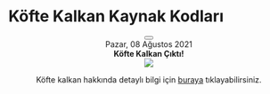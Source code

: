 # Köfte Kalkan Kaynak Kodları

<!DOCTYPE html>
<html lang="en">

<body>
    <header>
        <nav class="navbar navbar-expand-sm navbar-toggleable-sm navbar-light bg-white border-bottom box-shadow mb-3">
            <div class="container">
                <button class="navbar-toggler" type="button" data-toggle="collapse" data-target=".navbar-collapse" aria-controls="navbarSupportedContent"
                        aria-expanded="false" aria-label="Toggle navigation">
                    <span class="navbar-toggler-icon"></span>
                </button>
                <div class="navbar-collapse collapse d-sm-inline-flex justify-content-between">


                  
            

<div class="container-fluid post">
    <div class="row">
        <div class="col-sm-8 postDetail">
            <div class="mt-3 text-secondary">Pazar, 08 A&#x11F;ustos 2021</div>
            <div class="mt-1 text-primary"><b>K&#xF6;fte Kalkan &#xC7;&#x131;kt&#x131;!</b></div>
            <div class="mt-3">
                <img class="img-fluid" src="https://rastgelereyiz.com/uploads/games/k&#xF6;fte kalkan thumbnail_436b96ff-19ca-4c7e-aca5-cf42f26108fe.png" />
            </div>
            <div class="mt-3"><p>Köfte kalkan hakkında detaylı bilgi için&nbsp;<a href="https://rastgelereyiz.com/KofteKalkan" target="_blank">buraya</a>&nbsp;tıklayabilirsiniz.</p></div>

           
</body>
</html>
